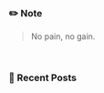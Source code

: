 ### ✏️ Note
> No pain, no gain.

<!-- ### 📄 Portfolio -->
<!-- <a href="https://bit.ly/3mNbb0w" target="_blank">portfolio</a> -->

<BR>

### 📕 Recent Posts
<!-- BLOG-POST-LIST:START -->
<!-- BLOG-POST-LIST:END -->


<!--
**HoonDragonite/HoonDragonite** is a ✨ _special_ ✨ repository because its `README.md` (this file) appears on your GitHub profile.

Here are some ideas to get you started:

- 🔭 I’m currently working on ...
- 🌱 I’m currently learning ...
- 👯 I’m looking to collaborate on ...
- 🤔 I’m looking for help with ...
- 💬 Ask me about ...
- 📫 How to reach me: ...
- 😄 Pronouns: ...
- ⚡ Fun fact: ...
-->
